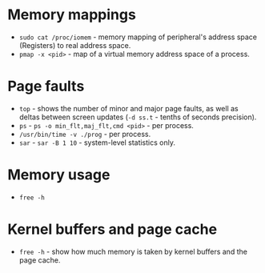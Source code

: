 # Memory mappings

- `sudo cat /proc/iomem` - memory mapping of peripheral's address space (Registers) to real address space.
- `pmap -x <pid>` - map of a virtual memory address space of a process.

# Page faults

- `top` - shows the number of minor and major page faults, as well as deltas 
          between screen updates (`-d ss.t` - tenths of seconds precision).
- `ps` - `ps -o min_flt,maj_flt,cmd <pid>` - per process.
- `/usr/bin/time -v ./prog` - per process.
- `sar` - `sar -B 1 10` - system-level statistics only.

# Memory usage

- `free -h`

# Kernel buffers and page cache

- `free -h` - show how much memory is taken by kernel buffers and the page cache.
